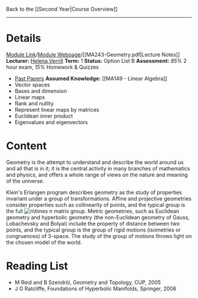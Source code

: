 Back to the [[Second Year|Course Overview]]
- - -
# Details
[Module Link](https://courses.warwick.ac.uk/modules/2024/MA243-10)/[Module Webpage](https://warwick.ac.uk/fac/sci/maths/currentstudents/ughandbook/year2/ma243/)/[[MA243-Geometry.pdf|Lecture Notes]]
**Lecturer:** [Helena Verrill](https://warwick.ac.uk/fac/sci/maths/people/staff/helena_verrill/)
**Term:** 1
**Status:** Option List B
**Assessment:** *85%* 2 hour exam, *15%* Homework & Quizzes
- [Past Papers](https://warwick.ac.uk/exampapers?q=MA243)
**Assumed Knowledge:** [[MA149 - Linear Algebra]]
- Vector spaces
- Bases and dimension
- Linear maps
- Rank and nullity
- Represent linear maps by matrices
- Euclidean inner product
- Eigenvalues and eigenvectors
# Content 
Geometry is the attempt to understand and describe the world around us and all that is in it; it is the central activity in many branches of mathematics and physics, and offers a whole range of views on the nature and meaning of the universe.

Klein's Erlangen program describes geometry as the study of properties invariant under a group of transformations. Affine and projective geometries consider properties such as collinearity of points, and the typical group is the full ![n\times n](https://mathtex.warwick.ac.uk/cgi-bin/mathtex.cgi?%7En%5Ctimes%7En%7E) matrix group. Metric geometries, such as Euclidean geometry and hyperbolic geometry (the non-Euclidean geometry of Gauss, Lobachevsky and Bolyai) include the property of distance between two points, and the typical group is the group of rigid motions (isometries or congruences) of 3-space. The study of the group of motions throws light on the chosen model of the world.
# Reading List
- M Reid and B Szendröi, Geometry and Topology, CUP, 2005
- J G Ratcliffe, Foundations of Hyperbolic Manifolds, Springer, 2006